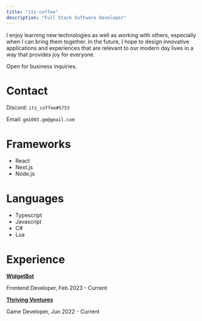 ```yaml
---
title: "itz-coffee"
description: "Full Stack Software Developer"
---
```

I enjoy learning new technologies as well as working with others, especially when I can bring them together. In the future, I hope to design innovative applications and experiences that are relevant to our modern day lives in a way that provides joy for everyone.

Open for business inquiries.

# Contact
Discord: `itz_coffee#5753`

Email: `gm1003.gm@gmail.com`

# Frameworks
- React
- Next.js
- Node.js

# Languages
- Typescript
- Javascript
- C#
- Lua

# Experience
[**WidgetBot**](https://widgetbot.io/)

Frontend Developer, Feb 2023 - Current

<!-- ![wb_logo](assets/wb_logo.jpg) -->

[**Thriving Ventures**](https://thrivingventures.com/)

Game Developer, Jun 2022 - Current

<!-- ![tv_logo](assets/tv_logo.jpg) -->
